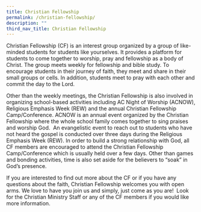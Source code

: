 ```yaml
---
title: Christian Fellowship
permalink: /christian-fellowship/
description: ""
third_nav_title: Christian Fellowship
---
```

Christian Fellowship (CF) is an interest group organized by a group of like-minded students for students like yourselves. It provides a platform for students to come together to worship, pray and fellowship as a body of Christ. The group meets weekly for fellowship and bible study. To encourage students in their journey of faith, they meet and share in their small groups or cells. In addition, students meet to pray with each other and commit the day to the Lord.

Other than the weekly meetings, the Christian Fellowship is also involved in organizing school-based activities including AC Night of Worship (ACNOW), Religious Emphasis Week (REW) and the annual Christian Fellowship Camp/Conference. ACNOW is an annual event organized by the Christian Fellowship where the whole school family comes together to sing praises and worship God.  An evangelistic event to reach out to students who have not heard the gospel is conducted over three days during the Religious Emphasis Week (REW). In order to build a strong relationship with God, all CF members are encouraged to attend the Christian Fellowship Camp/Conference which is usually held over a few days. Other than games and bonding activities, time is also set aside for the believers to “soak” in God’s presence.

If you are interested to find out more about the CF or if you have any questions about the faith, Christian Fellowship welcomes you with open arms. We love to have you join us and simply, just come as you are!  Look for the Christian Ministry Staff or any of the CF members if you would like more information.

